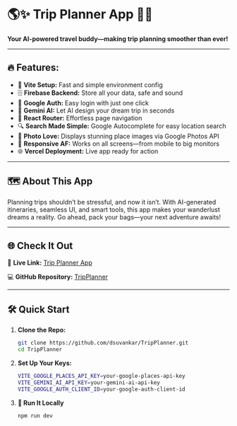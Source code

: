 # 🌎✨ Trip Planner App 🚀🎒  

**Your AI-powered travel buddy—making trip planning smoother than ever!**  

---

## 🔥 Features: 

- 🎯 **Vite Setup:** Fast and simple environment config  
- 🗄️ **Firebase Backend:** Store all your data, safe and sound  
- 🔑 **Google Auth:** Easy login with just one click  
- 🤖 **Gemini AI:** Let AI design your dream trip in seconds  
- 🚦 **React Router:** Effortless page navigation  
- 🔍 **Search Made Simple:** Google Autocomplete for easy location search  
- 📸 **Photo Love:** Displays stunning place images via Google Photos API  
- 📱 **Responsive AF:** Works on all screens—from mobile to big monitors  
- 🌐 **Vercel Deployment:** Live app ready for action  

---

## 🗺️ About This App  

Planning trips shouldn’t be stressful, and now it isn’t. With AI-generated itineraries, seamless UI, and smart tools, this app makes your wanderlust dreams a reality. Go ahead, pack your bags—your next adventure awaits!  

---

## 🌐 Check It Out  

🔗 **Live Link:** [Trip Planner App](https://full-stack-ai-trip-planner.vercel.app/)  

💻 **GitHub Repository:** [TripPlanner](https://github.com/dsuvankar/TripPlanner)  

---

## 🛠️ Quick Start  

1. **Clone the Repo:**  
   ```bash  
   git clone https://github.com/dsuvankar/TripPlanner.git  
   cd TripPlanner

2. **Set Up Your Keys:**  
   
   ```bash
   VITE_GOOGLE_PLACES_API_KEY=your-google-places-api-key  
   VITE_GEMINI_AI_API_KEY=your-gemini-ai-api-key  
   VITE_GOOGLE_AUTH_CLIENT_ID=your-google-auth-client-id  
   
3. **🚀 Run It Locally**  
    
   ```bash  
   npm run dev  
